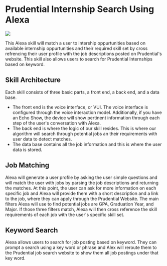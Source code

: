 # Prudential Internship Search Using Alexa
<img src=https://images.squarespace-cdn.com/content/v1/50e469bbe4b015296cec05a6/1561559633534-6BPVBCHNEQJ5VPLHODMY/ke17ZwdGBToddI8pDm48kCX-V5vw-8h9IBXN10-_8XN7gQa3H78H3Y0txjaiv_0fDoOvxcdMmMKkDsyUqMSsMWxHk725yiiHCCLfrh8O1z4YTzHvnKhyp6Da-NYroOW3ZGjoBKy3azqku80C789l0p4Wyba38KfG317vYluk45_zZdtnDCZTLKcP2mivxmYi50xvY5saIGKMgOza9mH4XA/PrudentialRebrand-01.jpg>

This Alexa skill will match a user to intership oppurtunities based on available internship oppurtunities and their required skill set by cross refrencing their user profile with the job descriptions posted on Prudential's website. This skill also allows users to search for Prudential Internships based on keyword.

## Skill Architecture
Each skill consists of three basic parts, a front end, a back end, and a data base.

* The front end is the voice interface, or VUI. The voice interface is configured through the voice interaction model. Additionally, if you have an Echo Show, the device will show pertinent information through each step of the user's conversation with Alexa.
* The back end is where the logic of our skill resides. This is where our algorithm will search through potential jobs an their requirements with user data to detect matches.
* The data base contains all the job information and this is where the user data is stored.

## Job Matching
Alexa will generate a user profile by asking the user simple questions and will match the user with jobs by parsing the job descriptions and returning the matches. At this point, the user can ask for more information on each specific job and Alexa will provide them with a short description and a link to the job, where they can apply through the Prudential Website. The main filters Alexa will use to find potential jobs are GPA, Graduation Year, and Major. If those three filters match, Alexa will then cross reference the skill requirements of each job with the user's specific skill set.

## Keyword Search
Alexa allows users to search for job posting based on keyword. They can prompt a search using a key word or phrase and Alex will reroute them to the Prudential job search website to show them all job postings under that key word.
